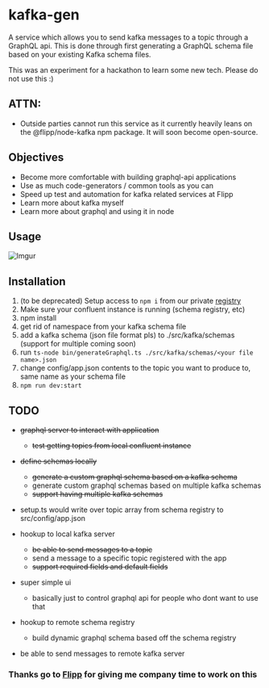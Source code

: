# kafka-gen

A service which allows you to send kafka messages to a topic through a GraphQL api. This is done through first generating a GraphQL schema file based on your existing Kafka schema files.

This was an experiment for a hackathon to learn some new tech. Please do not use this :)


## ATTN:

* Outside parties cannot run this service as it currently heavily leans on
the @flipp/node-kafka npm package. It will soon become open-source. 

## Objectives

* Become more comfortable with building graphql-api applications
* Use as much code-generators / common tools as you can
* Speed up test and automation for kafka related services at Flipp
* Learn more about kafka myself
* Learn more about graphql and using it in node

## Usage

![Imgur](https://i.imgur.com/ofhPUxS.gif)

<to be filled>
 
## Installation

1. (to be deprecated) Setup access to `npm i` from our private [registry](https://confluence.wishabi.com/pages/viewpage.action?pageId=25738928#FlippLibraries(NodeModuleandRubyGems)-SetupArtifactoryforNPM)
1. Make sure your confluent instance is running (schema registry, etc)
1. npm install
1. get rid of namespace from your kafka schema file
1. add a kafka schema (json file format pls) to ./src/kafka/schemas (support for multiple coming soon)
1. run `ts-node bin/generateGraphql.ts ./src/kafka/schemas/<your file name>.json`
1. change config/app.json contents to the topic you want to produce to, same name as your schema file
1. `npm run dev:start`

## TODO

* ~~graphql server to interact with application~~
  * ~~test getting topics from local confluent instance~~
* ~~define schemas locally~~
  * ~~generate a custom graphql schema based on a kafka schema~~
  * generate custom graphql schemas based on multiple kafka schemas 
  * ~~support having multiple kafka schemas~~
* setup.ts would write over topic array from schema registry to src/config/app.json
* hookup to local kafka server
  * ~~be able to send messages to a topic~~
  * send a message to a specific topic registered with the app
  * ~~support required fields and default fields~~
* super simple ui
  * basically just to control graphql api for people who dont want to use that

* hookup to remote schema registry
  * build dynamic graphql schema based off the schema registry
* be able to send messages to remote kafka server


### Thanks go to [Flipp](https://corp.flipp.com/) for giving me company time to work on this
